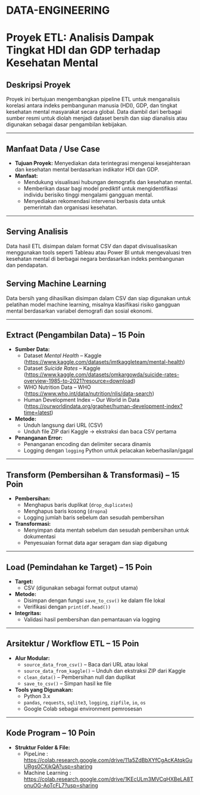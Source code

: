 # DATA-ENGINEERING
# Proyek ETL: Analisis Dampak Tingkat HDI dan GDP terhadap Kesehatan Mental

## Deskripsi Proyek
Proyek ini bertujuan mengembangkan pipeline ETL untuk menganalisis korelasi antara indeks pembangunan manusia (HDI), GDP, dan tingkat kesehatan mental masyarakat secara global. Data diambil dari berbagai sumber resmi untuk diolah menjadi dataset bersih dan siap dianalisis atau digunakan sebagai dasar pengambilan kebijakan.

---

## Manfaat Data / Use Case
- **Tujuan Proyek:** Menyediakan data terintegrasi mengenai kesejahteraan dan kesehatan mental berdasarkan indikator HDI dan GDP.
- **Manfaat:**
  - Mendukung visualisasi hubungan demografis dan kesehatan mental.
  - Memberikan dasar bagi model prediktif untuk mengidentifikasi individu berisiko tinggi mengalami gangguan mental.
  - Menyediakan rekomendasi intervensi berbasis data untuk pemerintah dan organisasi kesehatan.

---

## Serving Analisis
Data hasil ETL disimpan dalam format CSV dan dapat divisualisasikan menggunakan tools seperti Tableau atau Power BI untuk mengevaluasi tren kesehatan mental di berbagai negara berdasarkan indeks pembangunan dan pendapatan.

## Serving Machine Learning
Data bersih yang dihasilkan disimpan dalam CSV dan siap digunakan untuk pelatihan model machine learning, misalnya klasifikasi risiko gangguan mental berdasarkan variabel demografi dan sosial ekonomi.

---

## Extract (Pengambilan Data) – 15 Poin
- **Sumber Data:**
  - Dataset *Mental Health* – Kaggle (https://www.kaggle.com/datasets/imtkaggleteam/mental-health)
  - Dataset *Suicide Rates* – Kaggle (https://www.kaggle.com/datasets/omkargowda/suicide-rates-overview-1985-to-2021?resource=download)
  - WHO Nutrition Data – WHO (https://www.who.int/data/nutrition/nlis/data-search)
  - Human Development Index – Our World in Data (https://ourworldindata.org/grapher/human-development-index?time=latest)
- **Metode:**
  - Unduh langsung dari URL (CSV)
  - Unduh file ZIP dari Kaggle → ekstraksi dan baca CSV pertama
- **Penanganan Error:**
  - Penanganan encoding dan delimiter secara dinamis
  - Logging dengan `logging` Python untuk pelacakan keberhasilan/gagal

---

## Transform (Pembersihan & Transformasi) – 15 Poin
- **Pembersihan:**
  - Menghapus baris duplikat (`drop_duplicates`)
  - Menghapus baris kosong (`dropna`)
  - Logging jumlah baris sebelum dan sesudah pembersihan
- **Transformasi:**
  - Menyimpan data mentah sebelum dan sesudah pembersihan untuk dokumentasi
  - Penyesuaian format data agar seragam dan siap digabung

---

## Load (Pemindahan ke Target) – 15 Poin
- **Target:**
  - CSV (digunakan sebagai format output utama)
- **Metode:**
  - Disimpan dengan fungsi `save_to_csv()` ke dalam file lokal
  - Verifikasi dengan `print(df.head())`
- **Integritas:**
  - Validasi hasil pembersihan dan pemantauan via logging

---

## Arsitektur / Workflow ETL – 15 Poin
- **Alur Modular:**
  - `source_data_from_csv()` – Baca dari URL atau lokal
  - `source_data_from_kaggle()` – Unduh dan ekstraksi ZIP dari Kaggle
  - `clean_data()` – Pembersihan null dan duplikat
  - `save_to_csv()` – Simpan hasil ke file
- **Tools yang Digunakan:**
  - Python 3.x
  - `pandas`, `requests`, `sqlite3`, `logging`, `zipfile`, `io`, `os`
  - Google Colab sebagai environment pemrosesan

---

## Kode Program – 10 Poin
- **Struktur Folder & File:**
  - PipeLine : https://colab.research.google.com/drive/11a5ZdBbXYfCgAcKAtqkGuURgs0CXjkQA?usp=sharing
  - Machine Learning : https://colab.research.google.com/drive/1KEcULm3MVCqHXBeLA8TonuOG-AoTcFL7?usp=sharing
